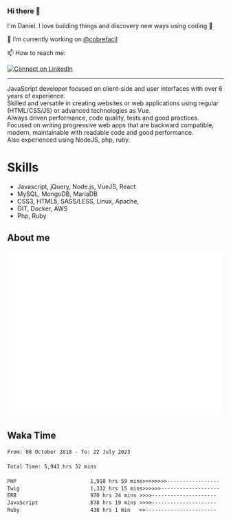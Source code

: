 ### Hi there 👋

I'm Daniel. I love building things and discovery new ways using coding :raised_hands: 

🔭 I’m currently working on [@cobrefacil](https://www.cobrefacil.com.br/)

📫 How to reach me:

[![Connect on LinkedIn](https://img.shields.io/badge/--linkedin?label=LinkedIn&logo=LinkedIn&style=social)](https://www.linkedin.com/in/daniel-cerverizzo/)

---

JavaScript developer focused on client-side and user interfaces with over 6 years of experience.  
Skilled and versatile in creating websites or web applications using regular (HTML/CSS/JS) or advanced technologies as Vue.  
Always driven performance, code quality, tests and good practices.  
 Focused on writing progressive web apps that are backward compatible, modern, maintainable with readable code and good performance.  
Also experienced using NodeJS, php, ruby. 


# Skills

 - Javascript, jQuery, Node.js, VueJS, React
 - MySQL, MongoDB, MariaDB    
 - CSS3, HTML5, SASS/LESS,  Linux, Apache,
 - GIT, Docker, AWS
 - Php, Ruby

## About me

![Metrics](/github-metrics.svg)

## Waka Time

<!--START_SECTION:waka-->

```txt
From: 08 October 2018 - To: 22 July 2023

Total Time: 5,943 hrs 32 mins

PHP                        1,918 hrs 59 mins>>>>>>>>-----------------   32.29 %
Twig                       1,312 hrs 15 mins>>>>>>-------------------   22.08 %
ERB                        970 hrs 24 mins >>>>---------------------   16.33 %
JavaScript                 878 hrs 19 mins >>>>---------------------   14.78 %
Ruby                       438 hrs 1 min   >>-----------------------   07.37 %
```

<!--END_SECTION:waka-->

